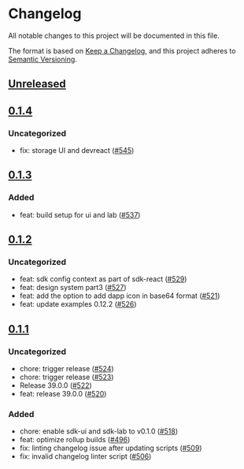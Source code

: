 # Changelog
All notable changes to this project will be documented in this file.

The format is based on [Keep a Changelog](https://keepachangelog.com/en/1.0.0/),
and this project adheres to [Semantic Versioning](https://semver.org/spec/v2.0.0.html).

## [Unreleased]

## [0.1.4]
### Uncategorized
- fix: storage UI and devreact ([#545](https://github.com/MetaMask/metamask-sdk/pull/545))

## [0.1.3]
### Added
- feat: build setup for ui and lab ([#537](https://github.com/MetaMask/metamask-sdk/pull/537))

## [0.1.2]
### Uncategorized
- feat: sdk config context as part of sdk-react ([#529](https://github.com/MetaMask/metamask-sdk/pull/529))
- feat: design system part3 ([#527](https://github.com/MetaMask/metamask-sdk/pull/527))
- feat: add the option to add dapp icon in base64 format ([#521](https://github.com/MetaMask/metamask-sdk/pull/521))
- feat: update examples 0.12.2 ([#526](https://github.com/MetaMask/metamask-sdk/pull/526))

## [0.1.1]
### Uncategorized
- chore: trigger release ([#524](https://github.com/MetaMask/metamask-sdk/pull/524))
- chore: trigger release ([#523](https://github.com/MetaMask/metamask-sdk/pull/523))
- Release 39.0.0 ([#522](https://github.com/MetaMask/metamask-sdk/pull/522))
- feat: release 39.0.0 ([#520](https://github.com/MetaMask/metamask-sdk/pull/520))

### Added
- chore: enable sdk-ui and sdk-lab to v0.1.0 ([#518](https://github.com/MetaMask/metamask-sdk/pull/518))
- feat: optimize rollup builds ([#496](https://github.com/MetaMask/metamask-sdk/pull/496))
- fix: linting changelog issue after updating scripts ([#509](https://github.com/MetaMask/metamask-sdk/pull/509))
- fix: invalid changelog linter script ([#506](https://github.com/MetaMask/metamask-sdk/pull/506))

[Unreleased]: https://github.com/MetaMask/metamask-sdk/compare/@metamask/sdk-lab@0.1.4...HEAD
[0.1.4]: https://github.com/MetaMask/metamask-sdk/compare/@metamask/sdk-lab@0.1.3...@metamask/sdk-lab@0.1.4
[0.1.3]: https://github.com/MetaMask/metamask-sdk/compare/@metamask/sdk-lab@0.1.2...@metamask/sdk-lab@0.1.3
[0.1.2]: https://github.com/MetaMask/metamask-sdk/compare/@metamask/sdk-lab@0.1.1...@metamask/sdk-lab@0.1.2
[0.1.1]: https://github.com/MetaMask/metamask-sdk/releases/tag/@metamask/sdk-lab@0.1.1
